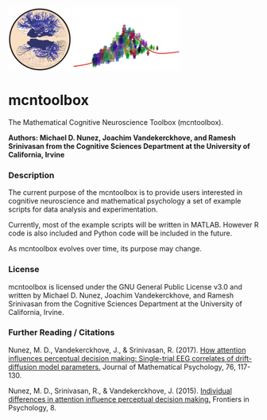 <img src="./extra/small_hnl_logo.png" height="128"> <img src="./extra/small_cidlab_logo.png" height="128">

# mcntoolbox
The Mathematical Cognitive Neuroscience Toolbox (mcntoolbox).

**Authors: Michael D. Nunez, Joachim Vandekerckhove, and Ramesh Srinivasan from the Cognitive Sciences Department at the University of California, Irvine**

### Description ###

The current purpose of the mcntoolbox is to provide users interested in cognitive neuroscience and mathematical psychology a set of example scripts for data analysis and experimentation.

Currently, most of the example scripts will be written in MATLAB. However R code is also included and Python code will be included in the future.

As mcntoolbox evolves over time, its purpose may change.

### License

mcntoolbox is licensed under the GNU General Public License v3.0 and written by Michael D. Nunez, Joachim Vandekerckhove, and Ramesh Srinivasan from the Cognitive Sciences Department at the University of California, Irvine.

### Further Reading / Citations

Nunez, M. D., Vandekerckhove, J., & Srinivasan, R. (2017).
[How attention influences perceptual decision making: Single-trial EEG correlates of drift-diffusion model parameters.](https://www.researchgate.net/publication/298275031_How_attention_influences_perceptual_decision_making_Single-trial_EEG_correlates_of_drift-diffusion_model_parameters)
Journal of Mathematical Psychology, 76, 117-130.

Nunez, M. D., Srinivasan, R., & Vandekerckhove, J. (2015). 
[Individual differences in attention influence perceptual decision making.](https://www.researchgate.net/publication/273466831_Individual_differences_in_attention_influence_perceptual_decision_making) 
Frontiers in Psychology, 8.

